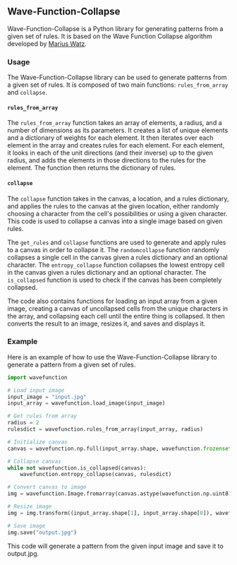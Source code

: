## Wave-Function-Collapse

Wave-Function-Collapse is a Python library for generating patterns from a given set of rules. It is based on the Wave Function Collapse algorithm developed by [Marius Watz](https://github.com/mxgmn/WaveFunctionCollapse).

### Usage

The Wave-Function-Collapse library can be used to generate patterns from a given set of rules. It is composed of two main functions: `rules_from_array` and `collapse`. 

#### `rules_from_array`

The `rules_from_array` function takes an array of elements, a radius, and a number of dimensions as its parameters. It creates a list of unique elements and a dictionary of weights for each element. It then iterates over each element in the array and creates rules for each element. For each element, it looks in each of the unit directions (and their inverse) up to the given radius, and adds the elements in those directions to the rules for the element. The function then returns the dictionary of rules.

#### `collapse`

The `collapse` function takes in the canvas, a location, and a rules dictionary, and applies the rules to the canvas at the given location, either randomly choosing a character from the cell's possibilities or using a given character. This code is used to collapse a canvas into a single image based on given rules.

The `get_rules` and `collapse` functions are used to generate and apply rules to a canvas in order to collapse it. The `randomcollapse` function randomly collapses a single cell in the canvas given a rules dictionary and an optional character. The `entropy_collapse` function collapses the lowest entropy cell in the canvas given a rules dictionary and an optional character. The `is_collapsed` function is used to check if the canvas has been completely collapsed.

The code also contains functions for loading an input array from a given image, creating a canvas of uncollapsed cells from the unique characters in the array, and collapsing each cell until the entire thing is collapsed. It then converts the result to an image, resizes it, and saves and displays it.

### Example

Here is an example of how to use the Wave-Function-Collapse library to generate a pattern from a given set of rules.

```python
import wavefunction

# Load input image
input_image = "input.jpg"
input_array = wavefunction.load_image(input_image)

# Get rules from array
radius = 2
rulesdict = wavefunction.rules_from_array(input_array, radius)

# Initialize canvas
canvas = wavefunction.np.full(input_array.shape, wavefunction.frozenset(rulesdict.keys()))

# Collapse canvas
while not wavefunction.is_collapsed(canvas):
    wavefunction.entropy_collapse(canvas, rulesdict)

# Convert canvas to image
img = wavefunction.Image.fromarray(canvas.astype(wavefunction.np.uint8))

# Resize image
img = img.transform((input_array.shape[1], input_array.shape[0]), wavefunction.Image.AFFINE, (1, 0, 0, 0, 1, 0))

# Save image
img.save("output.jpg")
```

This code will generate a pattern from the given input image and save it to output.jpg.